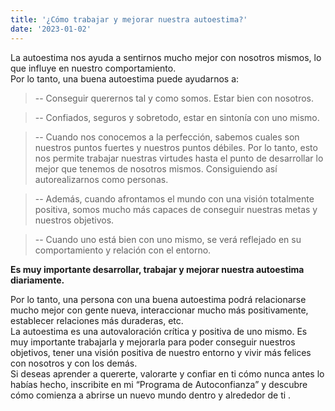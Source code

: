 ```yaml
---
title: '¿Cómo trabajar y mejorar nuestra autoestima?'
date: '2023-01-02'
---
```

La autoestima nos ayuda a sentirnos mucho mejor con nosotros mismos, lo que influye en nuestro comportamiento.  
Por lo tanto, una buena autoestima puede ayudarnos a:  

> -- Conseguir querernos tal y como somos. Estar bien con nosotros.  

> -- Confiados, seguros y sobretodo, estar en sintonía con uno mismo.

> -- Cuando nos conocemos a la perfección, sabemos cuales son nuestros puntos fuertes y nuestros puntos débiles. Por lo tanto, esto nos permite trabajar nuestras virtudes hasta el punto de desarrollar lo mejor que tenemos de nosotros mismos. Consiguiendo así autorealizarnos como personas.  

> -- Además, cuando afrontamos el mundo con una visión totalmente positiva, somos mucho más capaces de conseguir nuestras metas y nuestros objetivos.
  
> -- Cuando uno está bien con uno mismo, se verá reflejado en su comportamiento y relación con el entorno.    

**Es muy importante desarrollar, trabajar y mejorar nuestra autoestima diariamente.**
  
Por lo tanto, una persona con una buena autoestima podrá relacionarse mucho mejor con gente nueva, interaccionar mucho más positivamente, establecer relaciones más duraderas, etc.  
La autoestima es una autovaloración crítica y positiva de uno mismo. Es muy importante trabajarla y mejorarla para poder conseguir nuestros objetivos, tener una visión positiva de nuestro entorno y vivir más felices con nosotros y con los demás.  
Si deseas aprender a quererte, valorarte y confiar en ti cómo nunca antes lo habías hecho, inscribite en mi “Programa de Autoconfianza” y descubre cómo comienza a abrirse un nuevo mundo dentro y alrededor de ti .